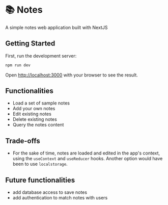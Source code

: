 # 📚 Notes
A simple notes web application built with NextJS

## Getting Started

First, run the development server:

```bash
npm run dev
```

Open [http://localhost:3000](http://localhost:3000) with your browser to see the result.

## Functionalities
- Load a set of sample notes
- Add your own notes
- Edit existing notes
- Delete existing notes
- Query the notes content

## Trade-offs
- For the sake of time, notes are loaded and edited in the app's context, using the `useContext` and `useReducer` hooks. Another option would have been to use `localstorage`.

## Future functionalities
- add database access to save notes
- add authentication to match notes with users
